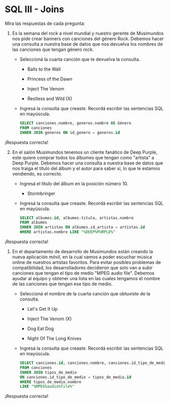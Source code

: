 # SQL III - Joins

Mira las respuestas de cada pregunta:

1.  Es la semana del rock a nivel mundial y nuestro gerente de Musimundos nos pide crear banners con canciones del género Rock. Debemos hacer una consulta a nuestra base de datos que nos devuelva los nombres de las canciones que tengan género rock.

    - Seleccioná la cuarta canción que te devuelva la consulta.

        - Balls to the Wall

        - Princess of the Dawn

        - Inject The Venom

        - Restless and Wild (X)

    - Ingresá la consulta que creaste. Recordá escribir las sentencias SQL en mayúscula.

        ``` sql
        SELECT canciones.nombre, generos.nombre AS Género
        FROM canciones
        INNER JOIN generos ON id_genero = generos.id
        ```

¡Respuesta correcta!

2. En el salón Musimundos tenemos un cliente fanático de Deep Purple, este quiere comprar todos los álbumes que tengan como "artista" a Deep Purple. Debemos hacer una consulta a nuestra base de datos que nos traiga el título del álbum y el autor para saber si, lo que le estamos vendiendo, es correcto.

    - Ingresá el título del álbum en la posición número 10.

        - Stormbringer

    - Ingresá la consulta que creaste. Recordá escribir las sentencias SQL en mayúscula.

        ``` sql
        SELECT albumes.id, albumes.titulo, artistas.nombre
        FROM albumes
        INNER JOIN artistas ON albumes.id_artista = artistas.id
        WHERE artistas.nombre LIKE "%DEEP%PURPLE%"
        ```

¡Respuesta correcta!

1. En el departamento de desarrollo de Musimundos están creando la nueva aplicación móvil, en la cual vamos a poder escuchar música online de nuestros artistas favoritos. Para evitar posibles problemas de compatibilidad, los desarrolladores decidieron que solo van a subir canciones que tengan el tipo de medio "MPEG audio file". Debemos ayudar al equipo y obtener una lista en las cuales tengamos el nombre de las canciones que tengan ese tipo de medio.

    - Seleccioná el nombre de la cuarta canción que obtuviste de la consulta.

        - Let's Get It Up

        - Inject The Venom (X)

        - Dog Eat Dog

        - Night Of The Long Knives

    - Ingresá la consulta que creaste. Recordá escribir las sentencias SQL en mayúscula.

        ``` sql
        SELECT canciones.id, canciones.nombre, canciones.id_tipo_de_medio, tipos_de_medio.id, tipos_de_medio.nombre 
        FROM canciones
        INNER JOIN tipos_de_medio 
        ON canciones.id_tipo_de_medio = tipos_de_medio.id
        WHERE tipos_de_medio.nombre 
        LIKE "%MPEG%audio%file%"
        ```

¡Respuesta correcta!